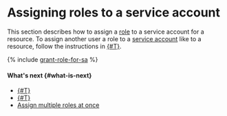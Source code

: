 # Assigning roles to a service account

This section describes how to assign a [role](../../concepts/access-control/roles.md) to a service account for a resource. To assign another user a role to a [service account](../../concepts/users/service-accounts.md) like to a resource, follow the instructions in [{#T}](set-access-bindings.md).

{% include [grant-role-for-sa](../../../_includes/iam/grant-role-for-sa.md) %}

#### What's next {#what-is-next}

- [{#T}](create-access-key.md)
- [{#T}](set-access-bindings.md)
- [Assign multiple roles at once](../roles/grant.md#multiple-roles)

